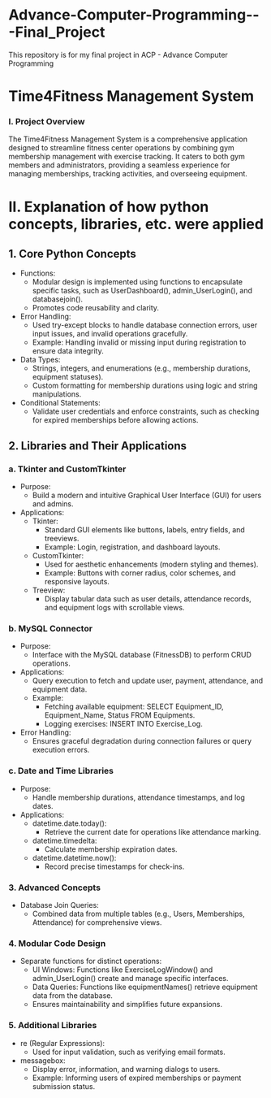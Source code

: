 # Advance-Computer-Programming---Final_Project
This repository is for my final project in ACP - Advance Computer Programming

# Time4Fitness Management System

### I. Project Overview

The Time4Fitness Management System is a comprehensive application designed to streamline fitness center operations by combining gym membership management with exercise tracking. It caters to both gym members and administrators, providing a seamless experience for managing memberships, tracking activities, and overseeing equipment.

# II.	Explanation of how python concepts, libraries, etc. were applied

## 1. Core Python Concepts
* Functions:
    * Modular design is implemented using functions to encapsulate specific tasks, such as UserDashboard(), admin_UserLogin(), and databasejoin().
    * Promotes code reusability and clarity.
* Error Handling:
    * Used try-except blocks to handle database connection errors, user input issues, and invalid operations gracefully.
    * Example: Handling invalid or missing input during registration to ensure data integrity.
* Data Types:
    * Strings, integers, and enumerations (e.g., membership durations, equipment statuses).
    * Custom formatting for membership durations using logic and string manipulations.
* Conditional Statements:
    * Validate user credentials and enforce constraints, such as checking for expired memberships before allowing actions.

## 2. Libraries and Their Applications
### a. Tkinter and CustomTkinter
* Purpose:
    * Build a modern and intuitive Graphical User Interface (GUI) for users and admins.
* Applications:
    * Tkinter:
        * Standard GUI elements like buttons, labels, entry fields, and treeviews.
        * Example: Login, registration, and dashboard layouts.
    * CustomTkinter:
        * Used for aesthetic enhancements (modern styling and themes).
        * Example: Buttons with corner radius, color schemes, and responsive layouts.
    * Treeview:
        * Display tabular data such as user details, attendance records, and equipment logs with scrollable views.
          
### b. MySQL Connector
* Purpose:
    * Interface with the MySQL database (FitnessDB) to perform CRUD operations.
* Applications:
    * Query execution to fetch and update user, payment, attendance, and equipment data.
    * Example:
        * Fetching available equipment: SELECT Equipment_ID, Equipment_Name, Status FROM Equipments.
        * Logging exercises: INSERT INTO Exercise_Log.
* Error Handling:
    * Ensures graceful degradation during connection failures or query execution errors.
 
### c. Date and Time Libraries
* Purpose:
    * Handle membership durations, attendance timestamps, and log dates.
* Applications:
    * datetime.date.today():
        * Retrieve the current date for operations like attendance marking.
    * datetime.timedelta:
        * Calculate membership expiration dates.
    * datetime.datetime.now():
        * Record precise timestamps for check-ins.
 
### 3. Advanced Concepts
* Database Join Queries:
    * Combined data from multiple tables (e.g., Users, Memberships, Attendance) for comprehensive views.
 
### 4. Modular Code Design
* Separate functions for distinct operations:
    * UI Windows: Functions like ExerciseLogWindow() and admin_UserLogin() create and manage specific interfaces.
    * Data Queries: Functions like equipmentNames() retrieve equipment data from the database.
    * Ensures maintainability and simplifies future expansions.
 
### 5. Additional Libraries
* re (Regular Expressions):
    * Used for input validation, such as verifying email formats.
* messagebox:
    * Display error, information, and warning dialogs to users.
    * Example: Informing users of expired memberships or payment submission status.
 
